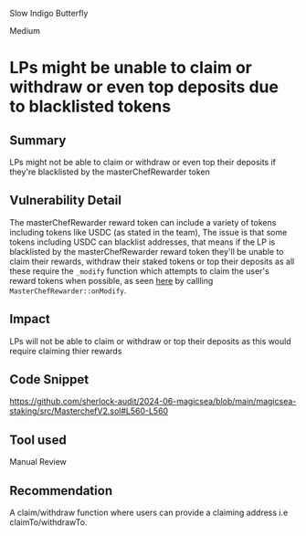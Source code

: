 Slow Indigo Butterfly

Medium

# LPs might be unable to claim or withdraw or even top deposits due to blacklisted tokens

## Summary

LPs might not be able to claim or withdraw or even top their deposits if they're blacklisted by the masterChefRewarder token

## Vulnerability Detail

The masterChefRewarder reward token can include a variety of tokens including tokens like USDC (as stated in the team), The issue is that some tokens including USDC can blacklist addresses, that means if the LP is blacklisted by the masterChefRewarder reward token they'll be unable to claim their rewards, withdraw their staked tokens or top their deposits as all these require the `_modify` function which attempts to claim the user's reward tokens when possible, as seen [here](https://github.com/sherlock-audit/2024-06-magicsea/blob/main/magicsea-staking/src/MasterchefV2.sol#L560-L560) by callling `MasterChefRewarder::onModify`. 

## Impact

LPs will not be able to claim or withdraw or top their deposits as this would require claiming thier rewards

## Code Snippet

https://github.com/sherlock-audit/2024-06-magicsea/blob/main/magicsea-staking/src/MasterchefV2.sol#L560-L560

## Tool used

Manual Review

## Recommendation

A claim/withdraw function where users can provide a claiming address i.e claimTo/withdrawTo.

